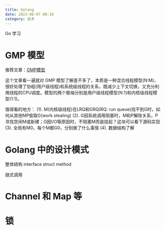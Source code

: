 ```yaml
---
title: Golang
date: 2023-06-07 00:10
category: 技术
---
```


Go 学习

<!--more-->

# GMP 模型

推荐文章：[GMP模型](http://go.cyub.vip/gmp/gmp-model.html)

这个文章看一遍就对 GMP 模型了解差不多了，本质是一种混合线程模型(N:M)，很好处理了协程(用户级线程)和系统级线程的关系，既减少上下文切换，又充分利用线程的CPU调度。模型的两个极端分别是用户级线程模型(N:1)和内核级线程模型(1:1)。

值得看的地方：
(1). M(内核级线程)在LRQ和GRQ(RQ: run queue)找不到G时，如何从其他MP偷取G(work stealing)
(2). G因系统调用阻塞时，M和P解除关系，P寻找空闲M或新建；G因I/O等原因时，不阻塞M而是挂起？这块可以看下源码实现 
(3). 全局有M0，每个M都G0，分别做了什么事情
(4). 数据结构了解

# Golang 中的设计模式

整体结构 interface struct method

链式调用

# Channel 和 Map 等

# 锁